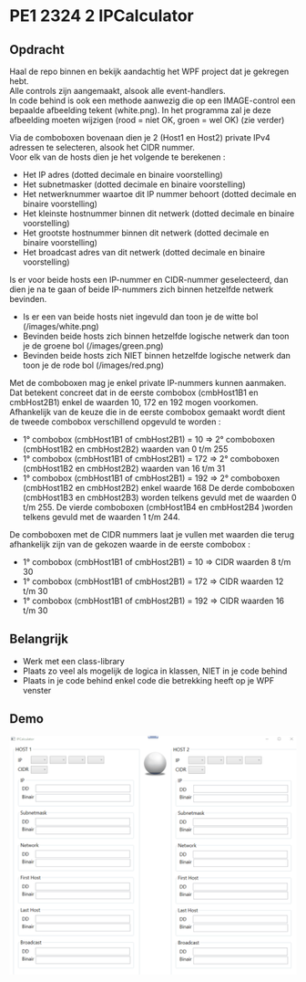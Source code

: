 # PE1 2324 2 IPCalculator  

## Opdracht  

Haal de repo binnen en bekijk aandachtig het WPF project dat je gekregen hebt.    
Alle controls zijn aangemaakt, alsook alle event-handlers.  
In code behind is ook een methode aanwezig die op een IMAGE-control een bepaalde afbeelding tekent (white.png).  In het programma zal je deze afbeelding moeten wijzigen (rood = niet OK, groen = wel OK) (zie verder)  
  
Via de comboboxen bovenaan dien je 2 (Host1 en Host2) private IPv4 adressen te selecteren, alsook het CIDR nummer.  
Voor elk van de hosts dien je het volgende te berekenen : 
  * Het IP adres (dotted decimale en binaire voorstelling)  
  * Het subnetmasker  (dotted decimale en binaire voorstelling)  
  * Het netwerknummer waartoe dit IP nummer behoort  (dotted decimale en binaire voorstelling)  
  * Het kleinste hostnummer binnen dit netwerk  (dotted decimale en binaire voorstelling)  
  * Het grootste hostnummer binnen dit netwerk  (dotted decimale en binaire voorstelling)  
  * Het broadcast adres van dit netwerk  (dotted decimale en binaire voorstelling)  

Is er voor beide hosts een IP-nummer en CIDR-nummer geselecteerd, dan dien je na te gaan of beide IP-nummers zich binnen hetzelfde netwerk bevinden.  
  * Is er een van beide hosts niet ingevuld dan toon je de witte bol (/images/white.png)  
  * Bevinden beide hosts zich binnen hetzelfde logische netwerk dan toon je de groene bol (/images/green.png)  
  * Bevinden beide hosts zich NIET binnen hetzelfde logische netwerk dan toon je de rode bol (/images/red.png)  
  
Met de comboboxen mag je enkel private IP-nummers kunnen aanmaken.  
Dat betekent concreet dat in de eerste combobox (cmbHost1B1 en cmbHost2B1) enkel de waarden 10, 172 en 192 mogen voorkomen.  
Afhankelijk van de keuze die in de eerste combobox gemaakt wordt dient de tweede combobox verschillend opgevuld te worden : 
  * 1° combobox (cmbHost1B1 of cmbHost2B1) = 10 => 2° comboboxen (cmbHost1B2 en cmbHost2B2) waarden van 0 t/m 255  
  * 1° combobox (cmbHost1B1 of cmbHost2B1) = 172 => 2° comboboxen (cmbHost1B2 en cmbHost2B2)  waarden van 16 t/m 31
  * 1° combobox (cmbHost1B1 of cmbHost2B1) = 192 => 2° comboboxen (cmbHost1B2 en cmbHost2B2)  enkel waarde 168
De derde comboboxen (cmbHost1B3 en cmbHost2B3) worden telkens gevuld met de waarden 0 t/m 255.
De vierde comboboxen (cmbHost1B4 en cmbHost2B4 )worden telkens gevuld met de waarden 1 t/m 244.    

De comboboxen met de CIDR nummers laat je vullen met waarden die terug afhankelijk zijn van de gekozen waarde in de eerste combobox :   
  * 1° combobox (cmbHost1B1 of cmbHost2B1) = 10 => CIDR waarden 8 t/m 30  
  * 1° combobox (cmbHost1B1 of cmbHost2B1) = 172 => CIDR waarden 12 t/m 30
  * 1° combobox (cmbHost1B1 of cmbHost2B1) = 192 => CIDR waarden 16 t/m 30

## Belangrijk  

  * Werk met een class-library  
  * Plaats zo veel als mogelijk de logica in klassen, NIET in je code behind  
  * Plaats in je code behind enkel code die betrekking heeft op je WPF venster  

## Demo
  
<img src="/assets/demo.gif" />





